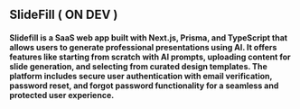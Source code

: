 ## SlideFill ( ON DEV )

#### Slidefill is a SaaS web app built with Next.js, Prisma, and TypeScript that allows users to generate professional presentations using AI. It offers features like starting from scratch with AI prompts, uploading content for slide generation, and selecting from curated design templates. The platform includes secure user authentication with email verification, password reset, and forgot password functionality for a seamless and protected user experience.